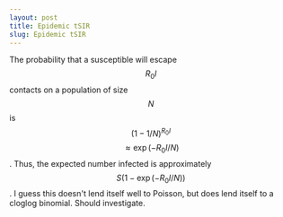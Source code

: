 ```yaml
---
layout: post
title: Epidemic tSIR
slug: Epidemic tSIR
---
```


The probability that a susceptible will escape $$R_0 I$$ contacts on a population of size $$N$$ is $$(1-1/N)^{R_0 I}$$ $$\approx \exp(-R_0 I/N)$$.
 Thus, the expected number infected is approximately $$S (1-\exp(-R_0 I/N))$$. I guess this doesn't lend itself well to Poisson, but does lend itself to a cloglog binomial. Should investigate.
